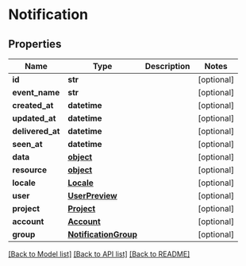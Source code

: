 # Notification

## Properties
Name | Type | Description | Notes
------------ | ------------- | ------------- | -------------
**id** | **str** |  | [optional] 
**event_name** | **str** |  | [optional] 
**created_at** | **datetime** |  | [optional] 
**updated_at** | **datetime** |  | [optional] 
**delivered_at** | **datetime** |  | [optional] 
**seen_at** | **datetime** |  | [optional] 
**data** | [**object**](.md) |  | [optional] 
**resource** | [**object**](.md) |  | [optional] 
**locale** | [**Locale**](Locale.md) |  | [optional] 
**user** | [**UserPreview**](UserPreview.md) |  | [optional] 
**project** | [**Project**](Project.md) |  | [optional] 
**account** | [**Account**](Account.md) |  | [optional] 
**group** | [**NotificationGroup**](NotificationGroup.md) |  | [optional] 

[[Back to Model list]](../README.md#documentation-for-models) [[Back to API list]](../README.md#documentation-for-api-endpoints) [[Back to README]](../README.md)


